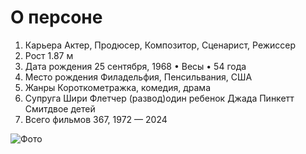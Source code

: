# О персоне
1. Карьера
Актер, Продюсер, Композитор, Сценарист, Режиссер
2. Рост
1.87 м
3. Дата рождения
25 сентября, 1968 • Весы • 54 года
4. Место рождения
Филадельфия, Пенсильвания, США
5. Жанры
Короткометражка, комедия, драма
6. Супруга
Шири Флетчер (развод)один ребенок
Джада Пинкетт Смитдвое детей
7. Всего фильмов
367, 1972 — 2024

![Фото](https://avatars.dzeninfra.ru/get-zen_doc/4387099/pub_6072a905725716049554bad9_6072a9106e6b477f16b2dd75/scale_2400)